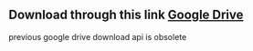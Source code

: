 
## Download through this link [Google Drive](https://drive.google.com/drive/folders/0B-mnK8kniGAiNVB6WTQ4bmdyamc)

previous google drive download api is obsolete
